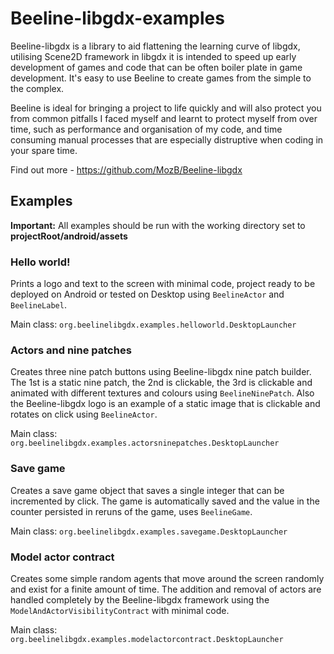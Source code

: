 # Beeline-libgdx-examples

Beeline-libgdx is a library to aid flattening the learning curve of  libgdx, utilising Scene2D framework in libgdx it is intended to speed up early development of games and code that can be often boiler plate in  game development.  It's easy to use Beeline to create games from the  simple to the complex.  

Beeline is ideal for bringing a project to life quickly and will also protect you from common pitfalls I faced myself  and learnt to protect myself from over time, such as performance and organisation of my code, and time consuming manual processes that are especially distruptive when coding in your spare time.

Find out more - https://github.com/MozB/Beeline-libgdx

## Examples
**Important:** All examples should be run with the working directory set to **projectRoot/android/assets**
### Hello world! ###
Prints a logo and text to the screen with minimal code, project ready to be deployed on Android or tested on Desktop using `BeelineActor` and `BeelineLabel`.

Main class: `org.beelinelibgdx.examples.helloworld.DesktopLauncher`
### Actors and nine patches ###
Creates three nine patch buttons using Beeline-libgdx nine patch builder. The 1st is a static nine patch, the 2nd is clickable, the 3rd is clickable and animated with different textures and colours using `BeelineNinePatch`. Also the Beeline-libgdx logo is an example of a static image that is clickable and rotates on click using `BeelineActor`.

Main class: `org.beelinelibgdx.examples.actorsninepatches.DesktopLauncher`
### Save game ###
Creates a save game object that saves a single integer that can be incremented by click. The game is automatically saved and the value in the counter persisted in reruns of the game, uses `BeelineGame`.

Main class: `org.beelinelibgdx.examples.savegame.DesktopLauncher`
### Model actor contract ###
Creates some simple random agents that move around the screen randomly and exist for a finite amount of time. The addition and removal of actors are handled completely by the Beeline-libgdx framework using the `ModelAndActorVisibilityContract` with minimal code.

Main class: `org.beelinelibgdx.examples.modelactorcontract.DesktopLauncher`
